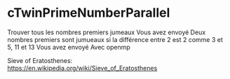 # cTwinPrimeNumberParallel

Trouver tous les nombres premiers jumeaux
Vous avez envoyé
Deux nombres premiers sont jumueaux si la différence entre 2 est 2 comme 3 et 5, 11 et 13
Vous avez envoyé
Avec openmp

Sieve of Eratosthenes:  
<https://en.wikipedia.org/wiki/Sieve_of_Eratosthenes>
